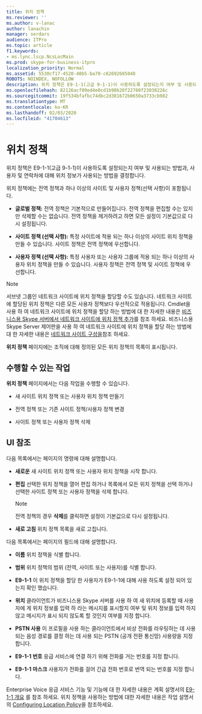 ```yaml
---
title: 위치 정책
ms.reviewer: ''
ms.author: v-lanac
author: lanachin
manager: serdars
audience: ITPro
ms.topic: article
f1.keywords:
- ms.lync.lscp.NcsLocMain
ms.prod: skype-for-business-itpro
localization_priority: Normal
ms.assetid: 5530cf17-4520-40b5-ba70-c62692685048
ROBOTS: NOINDEX, NOFOLLOW
description: 위치 정책은 E9-1-1(고급 9-1-1)이 사용하도록 설정되는지 여부 및 사용되는 방법과, 사용자 및 연락처에 대해 위치 정보가 사용되는 방법을 결정합니다.
ms.openlocfilehash: 82126acf09ed4e0cd1b98b20f22760f23038226c
ms.sourcegitcommit: 19f534bfafbc74dbc2d381672b0650a3733cb982
ms.translationtype: MT
ms.contentlocale: ko-KR
ms.lasthandoff: 02/03/2020
ms.locfileid: "41704613"
---
```

# <a name="location-policy"></a>위치 정책

위치 정책은 E9-1-1(고급 9-1-1)이 사용하도록 설정되는지 여부 및 사용되는 방법과, 사용자 및 연락처에 대해 위치 정보가 사용되는 방법을 결정합니다.

위치 정책에는 전역 정책과 하나 이상의 사이트 및 사용자 정책(선택 사항)이 포함됩니다.

- **글로벌 정책:** 전역 정책은 기본적으로 만들어집니다. 전역 정책을 편집할 수는 있지만 삭제할 수는 없습니다. 전역 정책을 제거하려고 하면 모든 설정이 기본값으로 다시 설정됩니다.

- **사이트 정책 (선택 사항):** 특정 사이트에 적용 되는 하나 이상의 사이트 위치 정책을 만들 수 있습니다. 사이트 정책은 전역 정책에 우선합니다.

- **사용자 정책 (선택 사항):** 특정 사용자 또는 사용자 그룹에 적용 되는 하나 이상의 사용자 위치 정책을 만들 수 있습니다. 사용자 정책은 전역 정책 및 사이트 정책에 우선합니다.

> [!NOTE]
> 서브넷 그룹인 네트워크 사이트에 위치 정책을 할당할 수도 있습니다. 네트워크 사이트에 할당된 위치 정책은 다른 모든 사용자 정책보다 우선적으로 적용됩니다. Cmdlet을 사용 하 여 네트워크 사이트에 위치 정책을 할당 하는 방법에 대 한 자세한 내용은 [비즈니스용 Skype 서버에서 네트워크 사이트에 위치 정책 추가](../../../deploy/deploy-enterprise-voice/add-a-location-policy-to-a-network-site.md)를 참조 하세요. 비즈니스용 Skype Server 제어판을 사용 하 여 네트워크 사이트에 위치 정책을 할당 하는 방법에 대 한 자세한 내용은 [네트워크 사이트 구성을](https://technet.microsoft.com/library/358aa08a-c5bc-45fc-8017-19e6202f88c5.aspx)참조 하세요.

**위치 정책** 페이지에는 조직에 대해 정의된 모든 위치 정책의 목록이 표시됩니다.

## <a name="tasks-you-can-perform"></a>수행할 수 있는 작업

**위치 정책** 페이지에서는 다음 작업을 수행할 수 있습니다.

- 새 사이트 위치 정책 또는 사용자 위치 정책 만들기

- 전역 정책 또는 기존 사이트 정책/사용자 정책 변경

- 사이트 정책 또는 사용자 정책 삭제

## <a name="ui-reference"></a>UI 참조

다음 목록에서는 페이지의 명령에 대해 설명합니다.

- **새로운** 새 사이트 위치 정책 또는 사용자 위치 정책을 시작 합니다.

- **편집** 선택한 위치 정책을 열어 편집 하거나 목록에서 모든 위치 정책을 선택 하거나 선택한 사이트 정책 또는 사용자 정책을 삭제 합니다.

    > [!NOTE]
    > 전역 정책의 경우 **삭제**를 클릭하면 설정이 기본값으로 다시 설정됩니다.

- **새로 고침** 위치 정책 목록을 새로 고칩니다.

다음 목록에서는 페이지의 필드에 대해 설명합니다.

- **이름** 위치 정책을 식별 합니다.

- **범위** 위치 정책의 범위 (전역, 사이트 또는 사용자)를 식별 합니다.

- **E9-1-1** 이 위치 정책을 할당 한 사용자가 E9-1-1에 대해 사용 하도록 설정 되어 있는지 확인 했습니다.

- **위치** 클라이언트가 비즈니스용 Skype 서버를 사용 하 여 새 위치에 등록할 때 사용자에 게 위치 정보를 입력 하 라는 메시지를 표시할지 여부 및 위치 정보를 입력 하지 않고 메시지가 표시 되지 않도록 할 것인지 여부를 지정 합니다.

- **PSTN 사용** 이 프로필을 사용 하는 클라이언트에서 비상 전화를 라우팅하는 데 사용 되는 음성 경로를 결정 하는 데 사용 되는 PSTN (공개 전환 통신망) 사용량을 지정 합니다.

- **E9-1-1 번호** 응급 서비스에 연결 하기 위해 전화를 거는 번호를 지정 합니다.

- **E9-1-1 마스크** 사용자가 전화를 걸어 긴급 전화 번호로 번역 되는 번호를 지정 합니다.

Enterprise Voice 응급 서비스 기능 및 기능에 대 한 자세한 내용은 계획 설명서의 [E9-1-1 개요](https://technet.microsoft.com/library/c01e6774-bc9f-4c5b-a60b-478b7317b2b7.aspx) 를 참조 하세요. 위치 정책을 사용하는 방법에 대한 자세한 내용은 작업 설명서의 [Configuring Location Policy](https://technet.microsoft.com/library/14e41bcb-ea0a-49c2-99b3-1f61fc34416d.aspx)을 참조하세요.


